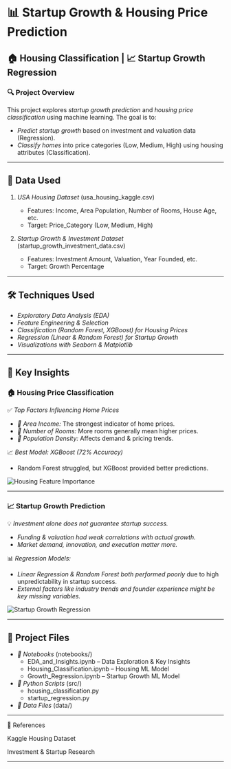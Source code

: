 # 📊 Startup Growth & Housing Price Prediction

## 🏠 Housing Classification | 📈 Startup Growth Regression

### 🔍 Project Overview
This project explores *startup growth prediction* and *housing price classification* using machine learning. The goal is to:
- *Predict startup growth* based on investment and valuation data (Regression).
- *Classify homes* into price categories (Low, Medium, High) using housing attributes (Classification).

---

## 🚀 Data Used
1. *USA Housing Dataset* (usa_housing_kaggle.csv)
   - Features: Income, Area Population, Number of Rooms, House Age, etc.
   - Target: Price_Category (Low, Medium, High)
   
2. *Startup Growth & Investment Dataset* (startup_growth_investment_data.csv)
   - Features: Investment Amount, Valuation, Year Founded, etc.
   - Target: Growth Percentage

---

## 🛠 Techniques Used
- *Exploratory Data Analysis (EDA)*
- *Feature Engineering & Selection*
- *Classification (Random Forest, XGBoost) for Housing Prices*
- *Regression (Linear & Random Forest) for Startup Growth*
- *Visualizations with Seaborn & Matplotlib*

---

## 📌 Key Insights

### 🏠 Housing Price Classification
✅ *Top Factors Influencing Home Prices*  
- *🏡 Area Income:* The strongest indicator of home prices.  
- *📏 Number of Rooms:* More rooms generally mean higher prices.  
- *👥 Population Density:* Affects demand & pricing trends.  

📈 *Best Model: XGBoost (72% Accuracy)*  
- Random Forest struggled, but XGBoost provided better predictions.  

![Housing Feature Importance](images/housing_feature_importance.png)

---

### 📈 Startup Growth Prediction  
💡 *Investment alone does not guarantee startup success.*  
- *Funding & valuation had weak correlations with actual growth.*  
- *Market demand, innovation, and execution matter more.*  

📊 *Regression Models:*
- *Linear Regression & Random Forest both performed poorly* due to high unpredictability in startup success.  
- *External factors like industry trends and founder experience might be key missing variables.*  

![Startup Growth Regression](images/startup_regression_plot.png)

---

## 📂 Project Files
- *📜 Notebooks* (notebooks/)
  - EDA_and_Insights.ipynb – Data Exploration & Key Insights
  - Housing_Classification.ipynb – Housing ML Model
  - Growth_Regression.ipynb – Startup Growth ML Model
- *📜 Python Scripts* (src/)
  - housing_classification.py
  - startup_regression.py
- *📂 Data Files* (data/)

---



🔗 References

Kaggle Housing Dataset

Investment & Startup Research



---



